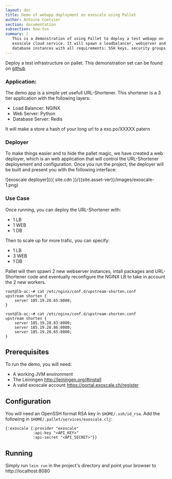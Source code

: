 ```yaml
---
layout: doc
title: Demo of webapp deployment on exoscale using Pallet
author: Antoine Coetsier
section: documentation
subsection: how-tos
summary: |
   This is a demonstration of using Pallet to deploy a test webapp on 
   exoscale cloud service. It will spawn a loadbalancer, webserver and
   database instances with all requirements: SSH keys, security groups,...
---
```


Deploy a test infrastructure on pallet. This demonstration set can be found on [github](https://raw.github.com/exoscale/pallet-exoscale-demo)

### Application:

The demo app is a simple yet usefull URL-Shortener. This shortener is a 3 tier application with the following layers:
* Load Balancer: NGINX
* Web Server: Python
* Database Server: Redis

It will make a store a hash of your long url to a exo.po/XXXXX patern 


### Deployer

To make things easier and to hide the pallet magic, we have created a web deployer, 
which is an web application that will control the URL-Shortener deployement and configuration. Once you run the project,
the deployer will be built and present you with the following interface:

![exoscale deployer]({{ site.cdn }}/{{site.asset-ver}}/images/exoscale-1.png)

### Use Case

Once running, you can deploy the URL-Shortener with:
* 1 LB
* 1 WEB
* 1 DB

Then to scale up for more trafic, you can specify:
* 1 LB
* 3 WEB
* 1 DB

Pallet will then spawn 2 new webserver instances, intall packages and URL-Shortener code and eventually reconfigure the NGINX 
LB to take in account the 2 new workers.

    root@lb-ac:~# cat /etc/nginx/conf.d/upstream-shorten.conf
    upstream shorten {
        server 185.19.28.65:8080;
    }

    root@lb-ac:~# cat /etc/nginx/conf.d/upstream-shorten.conf
    upstream shorten {
        server 185.19.28.83:8080;
        server 185.19.28.86:8080;
        server 185.19.28.65:8080;
    }

## Prerequisites

To run the demo, you will need:
* A working JVM environment
* The Leiningen http://leiningen.org/#install
* A valid exoscale account https://portal.exoscale.ch/register

## Configuration

You will need an OpenSSH format RSA key in `$HOME/.ssh/id_rsa`.
Add the following in `$HOME/.pallet/services/exoscale.clj`:

    {:exoscale {:provider "exoscale"
                :api-key "<API_KEY>"
                :api-secret "<API_SECRET>"}}

## Running

Simply run `lein run` in the project's directory and point
your browser to http://localhost:8080


